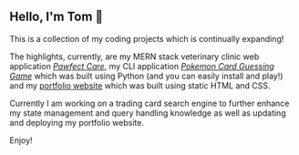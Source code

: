 ## Hello, I'm Tom 👋

This is a collection of my coding projects which is continually expanding!

The highlights, currently, are my MERN stack veterinary clinic web application [_Pawfect Care_](https://github.com/tthecoder15/T3A2-MERN-App/tree/main/T3A2-B), my CLI application [_Pokemon Card Guessing Game_](https://github.com/tthecoder15/Pokemon-Card-Guessing-Game-CLI-Application) which was built using Python (and you can easily install and play!) and my [portfolio website](https://github.com/tthecoder15/Portfolio-Website) which was built using static HTML and CSS.

Currently I am working on a trading card search engine to further enhance my state management and query handling knowledge as well as updating and deploying my portfolio website.

Enjoy!

<!--
**tthecoder15/tthecoder15** is a ✨ _special_ ✨ repository because its `README.md` (this file) appears on your GitHub profile.

Here are some ideas to get you started:

- 🔭 I’m currently working on ...
- 🌱 I’m currently learning ...
- 👯 I’m looking to collaborate on ...
- 🤔 I’m looking for help with ...
- 💬 Ask me about ...
- 📫 How to reach me: ...
- 😄 Pronouns: ...
- ⚡ Fun fact: ...
-->
